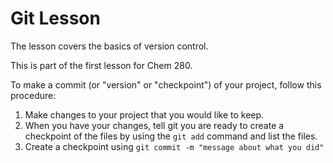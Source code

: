 # Git Lesson

The lesson covers the basics of version control. 

This is part of the first lesson for Chem 280. 

To make a commit (or "version" or "checkpoint") of your project, follow this procedure: 

1. Make changes to your project that you would like to keep. 
2. When you have your changes, tell git you are ready to create a checkpoint of the files by using the `git add` command and list the files. 
3. Create a checkpoint using `git commit -m "message about what you did"`